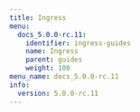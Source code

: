 ```yaml
---
title: Ingress
menu:
  docs_5.0.0-rc.11:
    identifier: ingress-guides
    name: Ingress
    parent: guides
    weight: 100
menu_name: docs_5.0.0-rc.11
info:
  version: 5.0.0-rc.11
---
```


